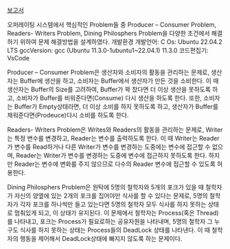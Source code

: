 [보고서](https://github.com/min000914/Dining-philosophers-problem/blob/main/Os_Project.pdf)

오퍼레이팅 시스템에서 핵심적인 Problem들 중 Producer – Consumer Problem, Readers- Writers Problem, Dining Philosphers Problem을 다양한 조건에서 해결하기 위하여 문제 해결방법을 설계하였다.
개발환경
개발언어: C
Os: Ubuntu 22.04.2 LTS
gccVersion: gcc (Ubuntu 11.3.0-1ubuntu1~22.04.1) 11.3.0
코드편집기: VsCode

Producer – Consumer Problem은
생산자와 소비자의 활동을 관리하는 문제로, 생산자는 Buffer에 생산을 하고, 소비자는 Buffer에서 생산자가 만든 것을 소비한다. 이 때 생산자는 Buffer의 Size를 고려하여, Buffer가 꽉 찼다면 더 이상 생산을 못하도록 하고, 소비자가 Buffer를 비워준다면(Consume) 다시 생산을 하도록 한다. 또한, 소비자는 Buffer가 Empty상태라면, 더 이상 소비를 하지 못하도록 하고, 생산자가 Buffer를 채워준다면(Prodeuce)다시 소비를 하도록 한다.


Readers- Writers Problem은 
Writes와 Readers의 활동을 관리하는 문제로, Writer는 특정 변수를 변경하고, Reader는 변수를 출력하도록 한다. 이 때 Writer는 Reader가 변수를 Read하거나 다른 Writer가 변수를 변경하는 도중에는 변수에 접근할 수 없으며, Reader는 Writer가 변수를 변경하는 도중에 변수에 접근하지 못하도록 한다. 하지만 Reader는  변수에 변화를 주지 않으므로 다수의 Reader 변수에 접근할 수 있도록 허용한다.


Dining Philosphers Problem은 
원탁에 5명의 철학자와 5개의 포크가 있을 때 철학자가 자신의 양옆에 있는 2개의 포크를 집어야만 식사를 할 수 있다는 문제로, 5명의 철학자가 각자 포크를 하나씩만 들고 있는다면 5명의 철학자 모두 식사를 하지 못하는 상태로 멈춰있게 되고, 이 상태가 유지된다. 이 문제에서 철학자는 Process(혹은 Thread)를 나타내고, 포크는 Process가 필요로하는 공유자원을 나타내며, 5명의 철학자 그 누구도 식사를 하지 못하는 상태는 Process들의 DeadLock 상태를 나타낸다. 이 때 철학자의 행동을 제어해서 DeadLock상태에 빠지지 않도록 하는 문제이다.

